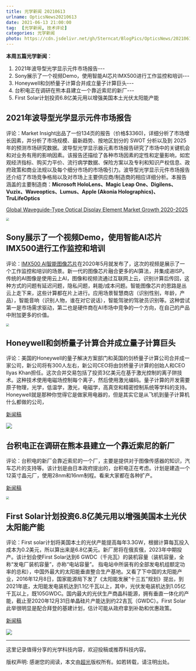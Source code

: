 ```yaml
---
title: 光学新闻 20210613
urlname: OpticsNews20210613
date: 2021-06-13 21:00:00
tag:  [光学新闻, 技术评论]
categories: 光学新闻
photo: https://cdn.jsdelivr.net/gh/Sterncat/BlogPics/OpticsNews/20210613/5.png
---
```


**本周五篇光学新闻**：

1. 2021年波导型光学显示元件市场报告---   
2. Sony展示了一个视频Demo，使用智能AI芯片IMX500进行工作监控和培训---
3. Honeywell和剑桥量子计算合并成立量子计算巨头---
4. 台积电正在调研在熊本县建立一个靠近索尼的新厂---
5. First Solar计划投资6.8亿美元用以增强美国本土光伏太阳能产能

<!--more-->

## 2021年波导型光学显示元件市场报告

评论：Market Insight出品了一份134页的报告（价格$3360)，详细分析了市场增长因素，并分析了市场规模、最新趋势、按地区划分的 SWOT 分析以及到 2025 年的预测市场研究数据。波导型光学显示器元素市场报告研究了市场中的关键机会和对业务有用的影响因素。该报告还描绘了各种市场因素的定性和定量影响，如宏观经济指标、购买力平价、流行病学数据、保险方案以及专利和知识产权信息、政府政策和商业法规以及每个细分市场的市场吸引力。波导型光学显示元件市场报告还介绍了市场竞争格局以及对市场上主要供应商/制造商的相应详细分析。本报告涵盖的主要制造商：**Microsoft HoloLens、Magic Leap One、Digilens、Vuzix、Waveoptics、Lumus、Apple (Akonia Holographics)、TruLifeOptics**

[Global Waveguide-Type Optical Display Element Market Growth 2020-2025](https://www.marketinsightsreports.com/reports/07022129168/global-waveguide-type-optical-display-element-market-growth-2020-2025?Mode=XIII)

<img src="https://cdn.jsdelivr.net/gh/Sterncat/BlogPics/OpticsNews/20210613/5.png" style="zoom:50%;" />

## Sony展示了一个视频Demo，使用智能AI芯片IMX500进行工作监控和培训

评论：[IMX500 AI智能图像芯片](https://www.sony.com/en/SonyInfo/News/Press/202005/20-037E/)在2020年5月就发布了，这次的视频是展示了一个工作监控和培训的场景。新一代的图像芯片融合更多的AI算法，并集成进ISP。传统的AI图像是使用云上AI，图像和视频流通过互联网上云，识别计算后传回，这种方式的问题有延迟问题，隐私问题，耗能/成本问题。智能图像芯片的思路是丛云上走下来，这些计算都在片上进行。应用场景智慧商店（识别性别，年龄，产品），智能音响（识别人物，谁在对它说话），智能驾驶的驾驶员识别等。这种尝试第一是市场需求驱动，第二也是硬件商在AI市场中竞争的一个方向，在自己的产品中附加更多的价值。

<img src="https://cdn.jsdelivr.net/gh/Sterncat/BlogPics/OpticsNews/20210613/1.png" style="zoom:50%;" />



## Honeywell和剑桥量子计算合并成立量子计算巨头

评论：美国的Honeywell的量子解决方案部门和英国的剑桥量子计算公司合并成一家公司，新公司将有300人左右，新公司CEO将由剑桥量子计算的创始人和CEO Ilyas Khan担任。这次合并交易包括了投资3亿美元在基于激光控制的离子阱技术。这种技术使用电磁场控制每个离子，然后使用激光编码。量子计算的开发需要原子物理，光学，低温学，激光，电磁学，高真空和精密控制系统等学科的支持。Honeywell就是那种你觉得它是做家用电器的，但是其实它是从飞机到量子计算机什么都做的公司，

[新闻稿](https://optics.org/news/12/6/15)

![](https://cdn.jsdelivr.net/gh/Sterncat/BlogPics/OpticsNews/20210613/2.jpg)

## 台积电正在调研在熊本县建立一个靠近索尼的新厂

评论：台积电的新厂会靠近索尼的一个厂，主要是提供对于图像传感器的知识，汽车芯片的支持等。该计划是由日本政府提出的，台积电正在考虑。计划是建造一个12英寸晶元厂，使用28nm和16nm制程。看来大家都在各种扩产。

[新闻稿](https://asia.nikkei.com/Business/Tech/Semiconductors/TSMC-eyes-plans-for-first-chip-plant-in-Japan)

<img src="https://cdn.jsdelivr.net/gh/Sterncat/BlogPics/OpticsNews/20210613/3.webp" style="zoom:50%;" />

## First Solar计划投资6.8亿美元用以增强美国本土光伏太阳能产能

评论：First solar计划将美国本土的光伏产能提高每年3.3GW，根据计算每瓦投入成本为0.2美元，所以算出来是6.8亿美元。新厂房将在俄亥俄，2023年中期投产。该计划会使First Solar达到6 GWDC（千兆瓦）的装机容量（装机容量，全称“发电厂装机容量”，亦称“电站容量”。 指电站中所装有的全部发电机组额定功率的总和），中国外最大的太阳能垂直整合生产基地。又看了下中国的太阳能产业，2016年12月8日，国家能源局下发了《太阳能发展“十三五”规划》提出，到2021年底，太阳能发电装机达到1.1亿千瓦以上，其中，光伏发电装机达到1.05亿千瓦以上，既105GWDC。国内最大的光伏生产商晶科能源，拥有垂直一体化的产能，截止至2020年12月31日单晶硅片产能达到约22吉瓦（GWDC）。First Solar此举很明显是配合拜登的基建计划，估计可能从政府拿到补助和优惠政策。

[新闻稿](https://optics.org/news/12/6/19)

![](https://cdn.jsdelivr.net/gh/Sterncat/BlogPics/OpticsNews/20210613/4.jpg)

-----

这里记录值得分享的光学科技内容，欢迎投稿或推荐科技内容。

版权声明: 感谢您的阅读，本文由[超光](https://faster-than-light.net/)版权所有。如若转载，请注明出处。



